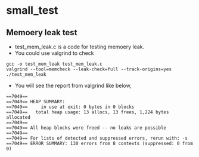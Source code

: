 # small_test

## Memoery leak test
- test_mem_leak.c is a code for testing memoery leak.
- You could use valgrind to check
```shell
gcc -o test_mem_leak test_mem_leak.c
valgrind --tool=memcheck --leak-check=full --track-origins=yes ./test_mem_leak
```
- You will see the report from valgrind like below,
```
==7049==
==7049== HEAP SUMMARY:
==7049==     in use at exit: 0 bytes in 0 blocks
==7049==   total heap usage: 13 allocs, 13 frees, 1,224 bytes allocated
==7049==
==7049== All heap blocks were freed -- no leaks are possible
==7049==
==7049== For lists of detected and suppressed errors, rerun with: -s
==7049== ERROR SUMMARY: 130 errors from 8 contexts (suppressed: 0 from 0)
```



